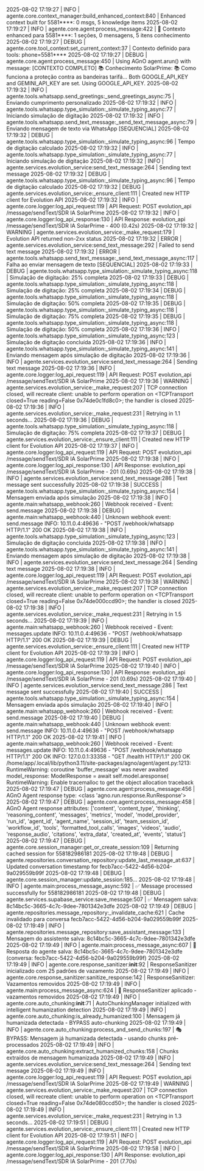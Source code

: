 2025-08-02 17:19:27 | INFO     | agente.core.context_manager:build_enhanced_context:840 | Enhanced context built for 5581****: 0 msgs, 5 knowledge items
2025-08-02 17:19:27 | INFO     | agente.core.agent:process_message:422 | 🧠 Contexto enhanced para 5581****: 1 seções, 0 mensagens, 5 itens conhecimento
2025-08-02 17:19:27 | DEBUG    | agente.core.tool_context:set_current_context:37 | Contexto definido para tools: phone=5581****
2025-08-02 17:19:27 | DEBUG    | agente.core.agent:process_message:450 | Using AGnO agent.arun() with message: [CONTEXTO COMPLETO]
📚 Conhecimento SolarPrime:
📚 Como funciona a proteção contra as bandeiras tarifá...
Both GOOGLE_API_KEY and GEMINI_API_KEY are set. Using GOOGLE_API_KEY.
2025-08-02 17:19:32 | INFO     | agente.tools.whatsapp.send_greetings:_send_greetings_async:75 | Enviando cumprimento personalizado
2025-08-02 17:19:32 | INFO     | agente.tools.whatsapp.type_simulation:_simulate_typing_async:77 | Iniciando simulação de digitação
2025-08-02 17:19:32 | INFO     | agente.tools.whatsapp.send_text_message:_send_text_message_async:79 | Enviando mensagem de texto via WhatsApp [SEQUENCIAL]
2025-08-02 17:19:32 | DEBUG    | agente.tools.whatsapp.type_simulation:_simulate_typing_async:96 | Tempo de digitação calculado
2025-08-02 17:19:32 | INFO     | agente.tools.whatsapp.type_simulation:_simulate_typing_async:77 | Iniciando simulação de digitação
2025-08-02 17:19:32 | INFO     | agente.services.evolution_service:send_text_message:264 | Sending text message
2025-08-02 17:19:32 | DEBUG    | agente.tools.whatsapp.type_simulation:_simulate_typing_async:96 | Tempo de digitação calculado
2025-08-02 17:19:32 | DEBUG    | agente.services.evolution_service:_ensure_client:111 | Created new HTTP client for Evolution API
2025-08-02 17:19:32 | INFO     | agente.core.logger:log_api_request:119 | API Request: POST evolution_api /message/sendText/SDR IA SolarPrime
2025-08-02 17:19:32 | INFO     | agente.core.logger:log_api_response:130 | API Response: evolution_api /message/sendText/SDR IA SolarPrime - 400 (0.42s)
2025-08-02 17:19:32 | WARNING  | agente.services.evolution_service:_make_request:179 | Evolution API returned non-2xx status
2025-08-02 17:19:32 | ERROR    | agente.services.evolution_service:send_text_message:292 | Failed to send text message
2025-08-02 17:19:32 | ERROR    | agente.tools.whatsapp.send_text_message:_send_text_message_async:117 | Falha ao enviar mensagem de texto [SEQUENCIAL]
2025-08-02 17:19:33 | DEBUG    | agente.tools.whatsapp.type_simulation:_simulate_typing_async:118 | Simulação de digitação: 25% completa
2025-08-02 17:19:33 | DEBUG    | agente.tools.whatsapp.type_simulation:_simulate_typing_async:118 | Simulação de digitação: 25% completa
2025-08-02 17:19:34 | DEBUG    | agente.tools.whatsapp.type_simulation:_simulate_typing_async:118 | Simulação de digitação: 50% completa
2025-08-02 17:19:35 | DEBUG    | agente.tools.whatsapp.type_simulation:_simulate_typing_async:118 | Simulação de digitação: 75% completa
2025-08-02 17:19:35 | DEBUG    | agente.tools.whatsapp.type_simulation:_simulate_typing_async:118 | Simulação de digitação: 50% completa
2025-08-02 17:19:36 | INFO     | agente.tools.whatsapp.type_simulation:_simulate_typing_async:123 | Simulação de digitação concluída
2025-08-02 17:19:36 | INFO     | agente.tools.whatsapp.type_simulation:_simulate_typing_async:141 | Enviando mensagem após simulação de digitação
2025-08-02 17:19:36 | INFO     | agente.services.evolution_service:send_text_message:264 | Sending text message
2025-08-02 17:19:36 | INFO     | agente.core.logger:log_api_request:119 | API Request: POST evolution_api /message/sendText/SDR IA SolarPrime
2025-08-02 17:19:36 | WARNING  | agente.services.evolution_service:_make_request:207 | TCP connection closed, will recreate client: unable to perform operation on <TCPTransport closed=True reading=False 0x74de0c1fd8c0>; the handler is closed
2025-08-02 17:19:36 | INFO     | agente.services.evolution_service:_make_request:231 | Retrying in 1.1 seconds...
2025-08-02 17:19:36 | DEBUG    | agente.tools.whatsapp.type_simulation:_simulate_typing_async:118 | Simulação de digitação: 75% completa
2025-08-02 17:19:37 | DEBUG    | agente.services.evolution_service:_ensure_client:111 | Created new HTTP client for Evolution API
2025-08-02 17:19:37 | INFO     | agente.core.logger:log_api_request:119 | API Request: POST evolution_api /message/sendText/SDR IA SolarPrime
2025-08-02 17:19:38 | INFO     | agente.core.logger:log_api_response:130 | API Response: evolution_api /message/sendText/SDR IA SolarPrime - 201 (0.69s)
2025-08-02 17:19:38 | INFO     | agente.services.evolution_service:send_text_message:286 | Text message sent successfully
2025-08-02 17:19:38 | SUCCESS  | agente.tools.whatsapp.type_simulation:_simulate_typing_async:154 | Mensagem enviada após simulação
2025-08-02 17:19:38 | INFO     | agente.main:whatsapp_webhook:260 | Webhook received - Event: send.message
2025-08-02 17:19:38 | DEBUG    | agente.main:whatsapp_webhook:440 | Unknown webhook event: send.message
INFO:     10.11.0.4:49636 - "POST /webhook/whatsapp HTTP/1.1" 200 OK
2025-08-02 17:19:38 | INFO     | agente.tools.whatsapp.type_simulation:_simulate_typing_async:123 | Simulação de digitação concluída
2025-08-02 17:19:38 | INFO     | agente.tools.whatsapp.type_simulation:_simulate_typing_async:141 | Enviando mensagem após simulação de digitação
2025-08-02 17:19:38 | INFO     | agente.services.evolution_service:send_text_message:264 | Sending text message
2025-08-02 17:19:38 | INFO     | agente.core.logger:log_api_request:119 | API Request: POST evolution_api /message/sendText/SDR IA SolarPrime
2025-08-02 17:19:38 | WARNING  | agente.services.evolution_service:_make_request:207 | TCP connection closed, will recreate client: unable to perform operation on <TCPTransport closed=True reading=False 0x74de000ccd90>; the handler is closed
2025-08-02 17:19:38 | INFO     | agente.services.evolution_service:_make_request:231 | Retrying in 1.5 seconds...
2025-08-02 17:19:39 | INFO     | agente.main:whatsapp_webhook:260 | Webhook received - Event: messages.update
INFO:     10.11.0.4:49636 - "POST /webhook/whatsapp HTTP/1.1" 200 OK
2025-08-02 17:19:39 | DEBUG    | agente.services.evolution_service:_ensure_client:111 | Created new HTTP client for Evolution API
2025-08-02 17:19:39 | INFO     | agente.core.logger:log_api_request:119 | API Request: POST evolution_api /message/sendText/SDR IA SolarPrime
2025-08-02 17:19:40 | INFO     | agente.core.logger:log_api_response:130 | API Response: evolution_api /message/sendText/SDR IA SolarPrime - 201 (0.69s)
2025-08-02 17:19:40 | INFO     | agente.services.evolution_service:send_text_message:286 | Text message sent successfully
2025-08-02 17:19:40 | SUCCESS  | agente.tools.whatsapp.type_simulation:_simulate_typing_async:154 | Mensagem enviada após simulação
2025-08-02 17:19:40 | INFO     | agente.main:whatsapp_webhook:260 | Webhook received - Event: send.message
2025-08-02 17:19:40 | DEBUG    | agente.main:whatsapp_webhook:440 | Unknown webhook event: send.message
INFO:     10.11.0.4:49636 - "POST /webhook/whatsapp HTTP/1.1" 200 OK
2025-08-02 17:19:41 | INFO     | agente.main:whatsapp_webhook:260 | Webhook received - Event: messages.update
INFO:     10.11.0.4:49636 - "POST /webhook/whatsapp HTTP/1.1" 200 OK
INFO:     127.0.0.1:33358 - "GET /health HTTP/1.1" 200 OK
/home/app/.local/lib/python3.11/site-packages/agno/agent/agent.py:1213: RuntimeWarning: coroutine 'buffer_message' was never awaited
  model_response: ModelResponse = await self.model.aresponse(
RuntimeWarning: Enable tracemalloc to get the object allocation traceback
2025-08-02 17:19:47 | DEBUG    | agente.core.agent:process_message:456 | AGnO Agent response type: <class 'agno.run.response.RunResponse'>
2025-08-02 17:19:47 | DEBUG    | agente.core.agent:process_message:458 | AGnO Agent response attributes: ['content', 'content_type', 'thinking', 'reasoning_content', 'messages', 'metrics', 'model', 'model_provider', 'run_id', 'agent_id', 'agent_name', 'session_id', 'team_session_id', 'workflow_id', 'tools', 'formatted_tool_calls', 'images', 'videos', 'audio', 'response_audio', 'citations', 'extra_data', 'created_at', 'events', 'status']
2025-08-02 17:19:47 | DEBUG    | agente.core.session_manager:get_or_create_session:109 | Returning cached session for 558182986181
2025-08-02 17:19:48 | DEBUG    | agente.repositories.conversation_repository:update_last_message_at:637 | Updated conversation timestamp for fecb7acc-5422-4d56-b204-9a029559b99f
2025-08-02 17:19:48 | DEBUG    | agente.core.session_manager:update_session:185...
2025-08-02 17:19:48 | INFO     | agente.main:process_message_async:592 | ✅ Message processed successfully for 558182986181
2025-08-02 17:19:48 | DEBUG    | agente.services.supabase_service:save_message:507 | ✅ Mensagem salva: 8c14bc5c-3665-4c7c-9dee-7801342e3dfe
2025-08-02 17:19:49 | DEBUG    | agente.repositories.message_repository:_invalidate_cache:621 | Cache invalidado para conversa fecb7acc-5422-4d56-b204-9a029559b99f
2025-08-02 17:19:49 | INFO     | agente.repositories.message_repository:save_assistant_message:133 | Mensagem do assistente salva: 8c14bc5c-3665-4c7c-9dee-7801342e3dfe
2025-08-02 17:19:49 | INFO     | agente.main:process_message_async:607 | 💾 Resposta do agente salva: 8c14bc5c-3665-4c7c-9dee-7801342e3dfe (conversa: fecb7acc-5422-4d56-b204-9a029559b99f)
2025-08-02 17:19:49 | INFO     | agente.core.response_sanitizer:__init__:92 | ResponseSanitizer inicializado com 25 padrões de vazamento
2025-08-02 17:19:49 | INFO     | agente.core.response_sanitizer:sanitize_response:142 | ResponseSanitizer: Vazamentos removidos
2025-08-02 17:19:49 | INFO     | agente.main:process_message_async:624 | 🧼 ResponseSanitizer aplicado - vazamentos removidos
2025-08-02 17:19:49 | INFO     | agente.core.auto_chunking:__init__:71 | AutoChunkingManager initialized with intelligent humanization detection
2025-08-02 17:19:49 | INFO     | agente.core.auto_chunking:is_already_humanized:100 | Mensagem já humanizada detectada - BYPASS auto-chunking
2025-08-02 17:19:49 | INFO     | agente.core.auto_chunking:process_and_send_chunks:197 | 🎭 BYPASS: Mensagem já humanizada detectada - usando chunks pré-processados
2025-08-02 17:19:49 | INFO     | agente.core.auto_chunking:extract_humanized_chunks:158 | Chunks extraídos de mensagem humanizada
2025-08-02 17:19:49 | INFO     | agente.services.evolution_service:send_text_message:264 | Sending text message
2025-08-02 17:19:49 | INFO     | agente.core.logger:log_api_request:119 | API Request: POST evolution_api /message/sendText/SDR IA SolarPrime
2025-08-02 17:19:49 | WARNING  | agente.services.evolution_service:_make_request:207 | TCP connection closed, will recreate client: unable to perform operation on <TCPTransport closed=True reading=False 0x74de080ccd50>; the handler is closed
2025-08-02 17:19:49 | INFO     | agente.services.evolution_service:_make_request:231 | Retrying in 1.3 seconds...
2025-08-02 17:19:51 | DEBUG    | agente.services.evolution_service:_ensure_client:111 | Created new HTTP client for Evolution API
2025-08-02 17:19:51 | INFO     | agente.core.logger:log_api_request:119 | API Request: POST evolution_api /message/sendText/SDR IA SolarPrime
2025-08-02 17:19:58 | INFO     | agente.core.logger:log_api_response:130 | API Response: evolution_api /message/sendText/SDR IA SolarPrime - 201 (7.70s)